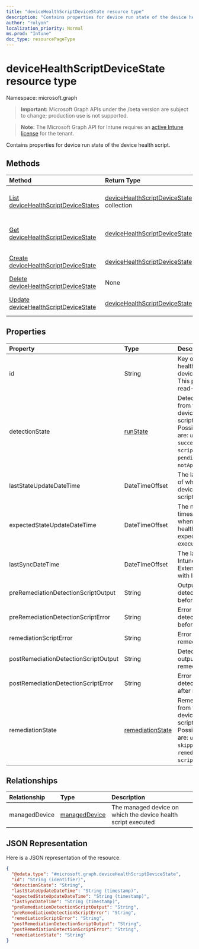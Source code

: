 ```yaml
---
title: "deviceHealthScriptDeviceState resource type"
description: "Contains properties for device run state of the device health script."
author: "rolyon"
localization_priority: Normal
ms.prod: "Intune"
doc_type: resourcePageType
---
```


# deviceHealthScriptDeviceState resource type

Namespace: microsoft.graph

> **Important:** Microsoft Graph APIs under the /beta version are subject to change; production use is not supported.

> **Note:** The Microsoft Graph API for Intune requires an [active Intune license](https://go.microsoft.com/fwlink/?linkid=839381) for the tenant.

Contains properties for device run state of the device health script.

## Methods
|Method|Return Type|Description|
|:---|:---|:---|
|[List deviceHealthScriptDeviceStates](../api/intune-devices-devicehealthscriptdevicestate-list.md)|[deviceHealthScriptDeviceState](../resources/intune-devices-devicehealthscriptdevicestate.md) collection|List properties and relationships of the [deviceHealthScriptDeviceState](../resources/intune-devices-devicehealthscriptdevicestate.md) objects.|
|[Get deviceHealthScriptDeviceState](../api/intune-devices-devicehealthscriptdevicestate-get.md)|[deviceHealthScriptDeviceState](../resources/intune-devices-devicehealthscriptdevicestate.md)|Read properties and relationships of the [deviceHealthScriptDeviceState](../resources/intune-devices-devicehealthscriptdevicestate.md) object.|
|[Create deviceHealthScriptDeviceState](../api/intune-devices-devicehealthscriptdevicestate-create.md)|[deviceHealthScriptDeviceState](../resources/intune-devices-devicehealthscriptdevicestate.md)|Create a new [deviceHealthScriptDeviceState](../resources/intune-devices-devicehealthscriptdevicestate.md) object.|
|[Delete deviceHealthScriptDeviceState](../api/intune-devices-devicehealthscriptdevicestate-delete.md)|None|Deletes a [deviceHealthScriptDeviceState](../resources/intune-devices-devicehealthscriptdevicestate.md).|
|[Update deviceHealthScriptDeviceState](../api/intune-devices-devicehealthscriptdevicestate-update.md)|[deviceHealthScriptDeviceState](../resources/intune-devices-devicehealthscriptdevicestate.md)|Update the properties of a [deviceHealthScriptDeviceState](../resources/intune-devices-devicehealthscriptdevicestate.md) object.|

## Properties
|Property|Type|Description|
|:---|:---|:---|
|id|String|Key of the device health script device state entity. This property is read-only.|
|detectionState|[runState](../resources/intune-shared-runstate.md)|Detection state from the lastest device health script execution. Possible values are: `unknown`, `success`, `fail`, `scriptError`, `pending`, `notApplicable`.|
|lastStateUpdateDateTime|DateTimeOffset|The last timestamp of when the device health script executed|
|expectedStateUpdateDateTime|DateTimeOffset|The next timestamp of when the device health script is expected to execute|
|lastSyncDateTime|DateTimeOffset|The last time that Intune Managment Extension synced with Intune|
|preRemediationDetectionScriptOutput|String|Output of the detection script before remediation|
|preRemediationDetectionScriptError|String|Error from the detection script before remediation|
|remediationScriptError|String|Error output of the remediation script|
|postRemediationDetectionScriptOutput|String|Detection script output after remediation|
|postRemediationDetectionScriptError|String|Error from the detection script after remediation|
|remediationState|[remediationState](../resources/intune-devices-remediationstate.md)|Remediation state from the lastest device health script execution. Possible values are: `unknown`, `skipped`, `success`, `remediationFailed`, `scriptError`.|

## Relationships
|Relationship|Type|Description|
|:---|:---|:---|
|managedDevice|[managedDevice](../resources/intune-devices-manageddevice.md)|The managed device on which the device health script executed|

## JSON Representation
Here is a JSON representation of the resource.
<!-- {
  "blockType": "resource",
  "keyProperty": "id",
  "@odata.type": "microsoft.graph.deviceHealthScriptDeviceState"
}
-->
``` json
{
  "@odata.type": "#microsoft.graph.deviceHealthScriptDeviceState",
  "id": "String (identifier)",
  "detectionState": "String",
  "lastStateUpdateDateTime": "String (timestamp)",
  "expectedStateUpdateDateTime": "String (timestamp)",
  "lastSyncDateTime": "String (timestamp)",
  "preRemediationDetectionScriptOutput": "String",
  "preRemediationDetectionScriptError": "String",
  "remediationScriptError": "String",
  "postRemediationDetectionScriptOutput": "String",
  "postRemediationDetectionScriptError": "String",
  "remediationState": "String"
}
```



